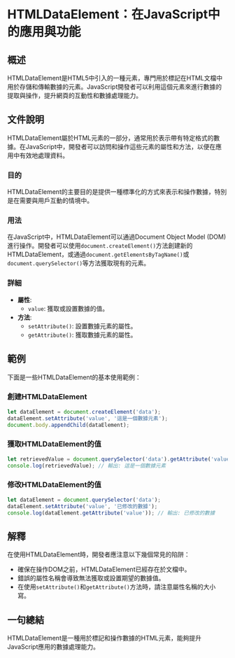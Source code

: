 <!--
Meta Description: # HTMLDataElement：在JavaScript中的應用與功能 ## 概述 HTMLDataElement是HTML5中引入的一種元素，專門用於標記在HTML文檔中用於存儲和傳輸數據的元素。JavaScript開發者可以利用這個元素來進行數據的提取與操作，提升網頁的互動性和數據處理能力。 ...
Meta Keywords: document, dataelement, value, setattribute, getattribute
-->

# HTMLDataElement：在JavaScript中的應用與功能

## 概述
HTMLDataElement是HTML5中引入的一種元素，專門用於標記在HTML文檔中用於存儲和傳輸數據的元素。JavaScript開發者可以利用這個元素來進行數據的提取與操作，提升網頁的互動性和數據處理能力。

## 文件說明
HTMLDataElement屬於HTML元素的一部分，通常用於表示帶有特定格式的數據。在JavaScript中，開發者可以訪問和操作這些元素的屬性和方法，以便在應用中有效地處理資料。

### 目的
HTMLDataElement的主要目的是提供一種標準化的方式來表示和操作數據，特別是在需要與用戶互動的情境中。

### 用法
在JavaScript中，HTMLDataElement可以通過Document Object Model (DOM)進行操作。開發者可以使用`document.createElement()`方法創建新的HTMLDataElement，或通過`document.getElementsByTagName()`或`document.querySelector()`等方法獲取現有的元素。

### 詳細
- **屬性**:
  - `value`: 獲取或設置數據的值。
- **方法**:
  - `setAttribute()`: 設置數據元素的屬性。
  - `getAttribute()`: 獲取數據元素的屬性。

## 範例
下面是一些HTMLDataElement的基本使用範例：

### 創建HTMLDataElement
```javascript
let dataElement = document.createElement('data');
dataElement.setAttribute('value', '這是一個數據元素');
document.body.appendChild(dataElement);
```

### 獲取HTMLDataElement的值
```javascript
let retrievedValue = document.querySelector('data').getAttribute('value');
console.log(retrievedValue); // 輸出: 這是一個數據元素
```

### 修改HTMLDataElement的值
```javascript
let dataElement = document.querySelector('data');
dataElement.setAttribute('value', '已修改的數據');
console.log(dataElement.getAttribute('value')); // 輸出: 已修改的數據
```

## 解釋
在使用HTMLDataElement時，開發者應注意以下幾個常見的陷阱：
- 確保在操作DOM之前，HTMLDataElement已經存在於文檔中。
- 錯誤的屬性名稱會導致無法獲取或設置期望的數據值。
- 在使用`setAttribute()`和`getAttribute()`方法時，請注意屬性名稱的大小寫。

## 一句總結
HTMLDataElement是一種用於標記和操作數據的HTML元素，能夠提升JavaScript應用的數據處理能力。
